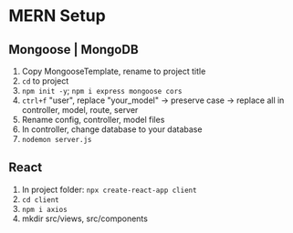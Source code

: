 # MERN Setup

## Mongoose | MongoDB
1. Copy MongooseTemplate, rename to project title
2. `cd` to project
3. `npm init -y`; `npm i express mongoose cors`
4. `ctrl+f` "user", replace "your_model" -> preserve case -> replace all in controller, model, route, server
5. Rename config, controller, model files
6. In controller, change database to your database
6. `nodemon server.js`

## React
1. In project folder: `npx create-react-app client`
2. `cd client`
3. `npm i axios`
4. mkdir src/views, src/components